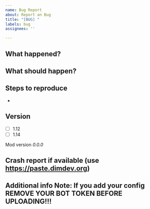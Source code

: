 ```yaml
---
name: Bug Report
about: Report an Bug
title: "[BUG] "
labels: bug
assignees: ''

---
```


**What happened?**
-

**What should happen?**
-

**Steps to reproduce**
- 
- 


**Version**
-
- [ ] 1.12
- [ ] 1.14

Mod version _0.0.0_


**Crash report if available (use https://paste.dimdev.org)**
-

**Additional info**
Note: If you add your config REMOVE YOUR BOT TOKEN BEFORE UPLOADING!!!
-

